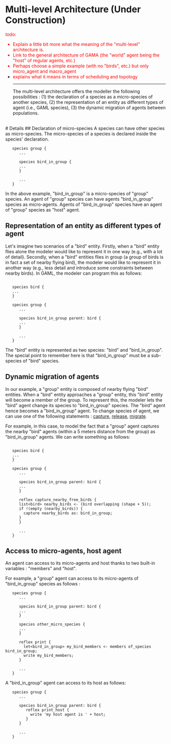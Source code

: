 # Multi-level Architecture (Under Construction)
<font color='red'><i>todo</i>:<br>
<ul><li>Explain a little bit more what the meaning of the "multi-level" architecture is.<br>
</li><li>Link to the general architecture of GAMA (the "world" agent being the "host" of regular agents, etc.)<br>
</li><li>Perhaps choose a simple example (with no "birds", etc.) but only micro_agent and macro_agent<br>
</li><li>explains what it means in terms of scheduling and topology<br>
</font>
<hr />
The multi-level architecture offers the modeller the following possibilities : (1) the declaration of a species as a micro-species of another species, (2) the representation of an entity as different types of agent (i.e., GAML species), (3) the dynamic migration of agents between populations.</li></ul>


<br />
# Details
## Declaration of micro-species
A species can have other species as micro-species. The micro-species of a species is declared inside the species' declaration.

```
   species group {
      ...
 
      species bird_in_group {
      ...
      }

      ...
   }
```

In the above example, "bird\_in\_group" is a micro-species of "group" species. An agent of "group" species can have agents "bird\_in\_group" species as micro-agents. Agents of "bird\_in\_group" species have an agent of "group" species as "host" agent.

## Representation of an entity as different types of agent
Let's imagine two scenarios of a "bird" entity. Firstly, when a "bird" entity flies alone the modeler would like to represent it in one way (e.g., with a lot of detail). Secondly, when a "bird" entities flies in group (a group of birds is in fact a set of nearby flying bird), the modeler would like to represent it in another way (e.g., less detail and introduce some constraints between nearby birds). In GAML, the modeler can program this as follows:

```

   species bird {
   ...
   }

   species group {
      ...
 
      species bird_in_group parent: bird {
      ...
      }

      ...
   }
```

The "bird" entity is represented as two species: "bird" and "bird\_in\_group". The special point to remember here is that "bird\_in\_group" must be a sub-species of "bird" species.

## Dynamic migration of agents
In our example, a "group" entity is composed of nearby flying "bird" entities. When a "bird" entity approaches a "group" entity, this "bird" entity will become a member of the group. To represent this, the modeler lets the "bird" agent change its species to "bird\_in\_group" species. The "bird" agent hence becomes a "bird\_in\_group" agent. To change species of agent, we can use one of the following statements : [capture](G__Statements), [release](G__Statements), [migrate](G__Statements).

For example, in this case, to model the fact that a "group" agent captures the nearby "bird" agents (within a 5 meters distance from the group) as "bird\_in\_group" agents. We can write something as follows:

```

   species bird {
   ...
   }

   species group {
      ...
 
      species bird_in_group parent: bird {
      ...
      }

      reflex capture_nearby_free_birds {
	  list<bird> nearby_birds <- (bird overlapping (shape + 5));
	  if !(empty (nearby_birds)) {
	    capture nearby_birds as: bird_in_group;
	  }
      }

      ...
   }
```




## Access to micro-agents, host agent
An agent can access to its micro-agents and host thanks to two built-in variables : "members" and "host".

For example, a "group" agent can access to its micro-agents of "bird\_in\_group" species as follows :

```
   species group {
      ...
 
      species bird_in_group parent: bird {
      ...
      }

      species other_micro_species {
      ...
      }

      reflex print {
        let<bird_in_group> my_bird_members <- members of_species bird_in_group;
        write my_bird_members;
      }

      ...
   }
```

A "bird\_in\_group" agent can access to its host as follows:
```
   species group {
      ...
 
      species bird_in_group parent: bird {
         reflex print_host {
           write 'my host agent is ' + host;
         }
      }

      ...
   }
```